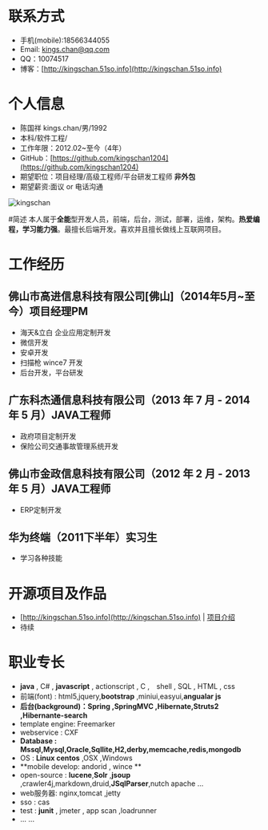  # 联系方式

* 手机(mobile):18566344055
* Email: [kings.chan@qq.com](http://mail.qq.com/cgi-bin/qm_share?t=qm_mailme&email=udLQ197Kl9rR2Nf5yMiX2tbU)
* QQ：10074517
* 博客：[http://kingschan.51so.info](http://kingschan.51so.info)

# 个人信息

* 陈国祥 kings.chan/男/1992
* 本科/软件工程/
* 工作年限：2012.02~至今（4年）
* GitHub：[https://github.com/kingschan1204](https://github.com/kingschan1204)
* 期望职位：项目经理/高级工程师/平台研发工程师 **非外包**
* 期望薪资:面议 or 电话沟通

![kingschan](https://raw.githubusercontent.com/kingschan1204/resume/master/img/me.JPG )  


#简述
本人属于**全能**型开发人员，前端，后台，测试，部署，运维，架构。**热爱编程，学习能力强**。最擅长后端开发。喜欢并且擅长做线上互联网项目。

# 工作经历

## 佛山市高进信息科技有限公司[佛山]（2014年5月~至今）项目经理PM

* 海天&立白 企业应用定制开发
* 微信开发
* 安卓开发
* 扫描枪 wince7 开发 
* 后台开发，平台研发

## 广东科杰通信息科技有限公司（2013 年 7 月 - 2014 年 5 月）JAVA工程师

* 政府项目定制开发
* 保险公司交通事故管理系统开发

## 佛山市金政信息科技有限公司（2012 年 2 月 - 2013 年 5 月）JAVA工程师

* ERP定制开发

## 华为终端（2011下半年）实习生
* 学习各种技能


# 开源项目及作品
* [http://kingschan.51so.info](http://kingschan.51so.info) | [项目介绍](https://github.com/kingschan1204/51so.info)
* 待续


# 职业专长

* **java** , C# , **javascript** , actionscript , C ,　shell , SQL , HTML , css 
* 前端(font) : html5,jquery,**bootstrap** ,miniui,easyui,**angualar js**
* **后台(background)：Spring ,SpringMVC ,Hibernate,Struts2 ,Hibernante-search**
* template engine: Freemarker
* webservice : CXF 
* **Database : Mssql,Mysql,Oracle,Sqllite,H2,derby,memcache,redis,mongodb**
* OS : **Linux centos** ,OSX ,Windows 
* **mobile develop: andorid , wince **
* open-source : **lucene**,**Solr** ,**jsoup** ,crawler4j,markdown,druid,**JSqlParser**,nutch apache ...
* web服务器: nginx,tomcat ,jetty
* sso : cas
* test : **junit** , jmeter , app scan ,loadrunner
*  ... ...
